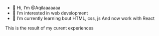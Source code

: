 - 👋 Hi, I’m @Aqilaaaaaaa
- 👀 I’m interested in web development
- 🌱 I’m currently learning bout HTML, css, js And now work with React

This is the result of my curent experiences
<!---
Aqilaaaaaaa/Aqilaaaaaaa is a ✨ special ✨ repository because its `README.md` (this file) appears on your GitHub profile.
You can click the Preview link to take a look at your changes.
--->
